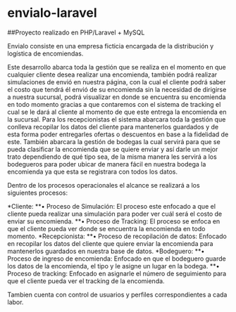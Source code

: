 # envialo-laravel

##Proyecto realizado en PHP/Laravel + MySQL

Envialo consiste en una empresa ficticia encargada de la distribución y logística de encomiendas.

Este desarrollo abarca toda la gestión que se realiza en el momento en que cualquier cliente desea realizar una encomienda, también podrá realizar simulaciones de envió en nuestra página, con la cual el cliente podrá saber el costo que tendrá él envió de su encomienda sin la necesidad de dirigirse a nuestra sucursal, podrá visualizar en donde se encuentra su encomienda en todo momento gracias a que contaremos con el sistema de tracking el cual se le dará al cliente al momento de que este entrega la encomienda en la sucursal.
Para los recepcionistas el sistema abarcara toda la gestión que conlleva recopilar los datos del cliente para mantenerlos guardados y de esta forma poder entregarles ofertas o descuentos en base a la fidelidad de este.
También abarcara la gestión de bodegas la cual servirá para que se pueda clasificar la encomienda que se quiere enviar y así darle un mejor trato dependiendo de qué tipo sea, de la misma manera les servirá a los bodegueros para poder ubicar de manera fácil en nuestra bodega la encomienda ya que esta se registrara con todos los datos.

Dentro de los procesos operacionales el alcance se realizará a los siguientes procesos:

*Cliente:
**•	Proceso de Simulación: El proceso este enfocado a que el cliente pueda realizar una simulación para poder ver cuál será el costo de enviar su encomienda.
**•	Proceso de Tracking: El proceso se enfoca en que el cliente pueda ver donde se encuentra la encomienda en todo momento.
*Recepcionista:
**•	Proceso de recopilación de datos: Enfocado en recopilar los datos del cliente que quiere enviar la encomienda para mantenerlos guardados en nuestra base de datos.
*Bodeguero:
**•	Proceso de ingreso de encomienda: Enfocado en que el bodeguero guarde los datos de la encomienda, el tipo y le asigne un lugar en la bodega.
**•	Proceso de tracking: Enfocado en asignarle el número de seguimiento para que el cliente pueda ver el tracking de la encomienda.

Tambien cuenta con control de usuarios y perfiles correspondientes a cada labor.